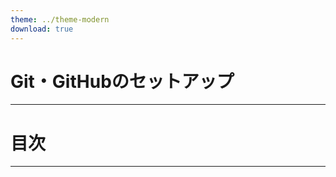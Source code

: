 ```yaml
---
theme: ../theme-modern
download: true
---
```


# Git・GitHubのセットアップ
---
# 目次

<Toc maxDepth="1"></Toc>

---